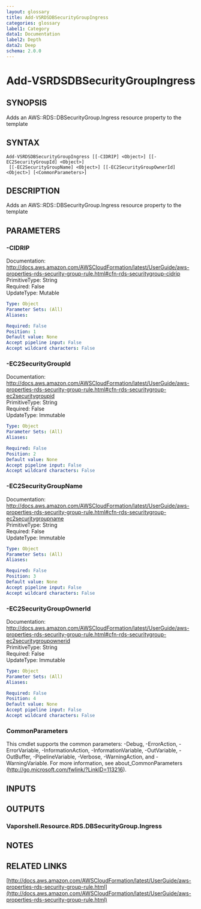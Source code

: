 ```yaml
---
layout: glossary
title: Add-VSRDSDBSecurityGroupIngress
categories: glossary
label1: Category
data1: Documentation
label2: Depth
data2: Deep
schema: 2.0.0
---
```


# Add-VSRDSDBSecurityGroupIngress

## SYNOPSIS
Adds an AWS::RDS::DBSecurityGroup.Ingress resource property to the template

## SYNTAX

```
Add-VSRDSDBSecurityGroupIngress [[-CIDRIP] <Object>] [[-EC2SecurityGroupId] <Object>]
 [[-EC2SecurityGroupName] <Object>] [[-EC2SecurityGroupOwnerId] <Object>] [<CommonParameters>]
```

## DESCRIPTION
Adds an AWS::RDS::DBSecurityGroup.Ingress resource property to the template

## PARAMETERS

### -CIDRIP
Documentation: http://docs.aws.amazon.com/AWSCloudFormation/latest/UserGuide/aws-properties-rds-security-group-rule.html#cfn-rds-securitygroup-cidrip    
PrimitiveType: String    
Required: False    
UpdateType: Mutable

```yaml
Type: Object
Parameter Sets: (All)
Aliases:

Required: False
Position: 1
Default value: None
Accept pipeline input: False
Accept wildcard characters: False
```

### -EC2SecurityGroupId
Documentation: http://docs.aws.amazon.com/AWSCloudFormation/latest/UserGuide/aws-properties-rds-security-group-rule.html#cfn-rds-securitygroup-ec2securitygroupid    
PrimitiveType: String    
Required: False    
UpdateType: Immutable

```yaml
Type: Object
Parameter Sets: (All)
Aliases:

Required: False
Position: 2
Default value: None
Accept pipeline input: False
Accept wildcard characters: False
```

### -EC2SecurityGroupName
Documentation: http://docs.aws.amazon.com/AWSCloudFormation/latest/UserGuide/aws-properties-rds-security-group-rule.html#cfn-rds-securitygroup-ec2securitygroupname    
PrimitiveType: String    
Required: False    
UpdateType: Immutable

```yaml
Type: Object
Parameter Sets: (All)
Aliases:

Required: False
Position: 3
Default value: None
Accept pipeline input: False
Accept wildcard characters: False
```

### -EC2SecurityGroupOwnerId
Documentation: http://docs.aws.amazon.com/AWSCloudFormation/latest/UserGuide/aws-properties-rds-security-group-rule.html#cfn-rds-securitygroup-ec2securitygroupownerid    
PrimitiveType: String    
Required: False    
UpdateType: Immutable

```yaml
Type: Object
Parameter Sets: (All)
Aliases:

Required: False
Position: 4
Default value: None
Accept pipeline input: False
Accept wildcard characters: False
```

### CommonParameters
This cmdlet supports the common parameters: -Debug, -ErrorAction, -ErrorVariable, -InformationAction, -InformationVariable, -OutVariable, -OutBuffer, -PipelineVariable, -Verbose, -WarningAction, and -WarningVariable.
For more information, see about_CommonParameters (http://go.microsoft.com/fwlink/?LinkID=113216).

## INPUTS

## OUTPUTS

### Vaporshell.Resource.RDS.DBSecurityGroup.Ingress

## NOTES

## RELATED LINKS

[http://docs.aws.amazon.com/AWSCloudFormation/latest/UserGuide/aws-properties-rds-security-group-rule.html](http://docs.aws.amazon.com/AWSCloudFormation/latest/UserGuide/aws-properties-rds-security-group-rule.html)

